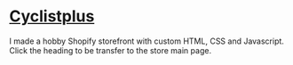 # [Cyclistplus](rockit-products.myshopify.com)

I made a hobby Shopify storefront with custom HTML, CSS and Javascript. Click the heading to be transfer to the store main page.
